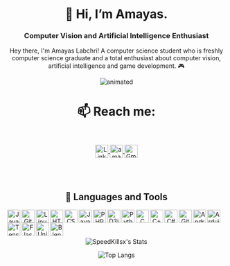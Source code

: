 <h1 align="center">👋 Hi, I’m Amayas.</h1>
<h3 align="center">Computer Vision and Artificial Intelligence Enthusiast</h3>
<p align="center">
  Hey there, I'm Amayas Labchri! A computer science student who is freshly computer science graduate and a total enthusiast about computer vision, artificial intelligence and game development. 🎮
</p>
<p align="center">
  <img src="https://github.com/SpeedKillsx/SpeedKillsx/blob/main/giphy.gif" alt="animated" />
</p>
<h1 align="center">📫 Reach me:</h1><br>
<p align="center">
  
  <a target="_blank" href="https://www.linkedin.com/in/amayas-labchri-18b154202/">
    <img align="center" alt="LinkdeIN" width="30px" src="https://cdn.jsdelivr.net/gh/devicons/devicon/icons/linkedin/linkedin-original.svg" />
  </a>
  <a href="https://discord.gg/amayaslab" target="blank">
    <img align="center" src="https://raw.githubusercontent.com/rahuldkjain/github-profile-readme-generator/master/src/images/icons/Social/discord.svg" alt="amayaslab"  width="30px" />
  </a>
  
<a target="_blank" href="mailto:amayaslabchri88@gmail.com">
  <img align="center" alt="Gmail" width="30px" src="https://cdn.jsdelivr.net/npm/simple-icons@v3/icons/gmail.svg"  width="30px"/>
</a>
  <a >
    
  </a>
</p>
<br />
<br />

<h2 align="center">🧰 Languages and Tools</h2>

<p align="center">
  <img align="left" alt="Java" width="30px" src="https://cdn.jsdelivr.net/gh/devicons/devicon/icons/java/java-original.svg"/>
  <img align="left" alt="Git" width="30px" src="https://cdn.jsdelivr.net/gh/devicons/devicon/icons/git/git-original.svg" />
  <img align="left" alt="Linux" width="30px" src="https://cdn.jsdelivr.net/gh/devicons/devicon/icons/linux/linux-original.svg" />
  <img align="left" alt="HTML" width="30px" src="https://cdn.jsdelivr.net/gh/devicons/devicon/icons/html5/html5-plain.svg" />
  <img align="left" alt="CSS" width="30px" src="https://cdn.jsdelivr.net/gh/devicons/devicon/icons/css3/css3-plain.svg" />
  <img align="left" alt="JavaScript" width="30px" src="https://cdn.jsdelivr.net/gh/devicons/devicon/icons/javascript/javascript-plain.svg" />
  <img align="left" alt="PHP" width="30px" src="https://cdn.jsdelivr.net/gh/devicons/devicon/icons/php/php-plain.svg" />
  <img align="left" alt="D3js" width="30px" src="https://cdn.jsdelivr.net/gh/devicons/devicon/icons/d3js/d3js-plain.svg" />
  <img align="left" alt="Python" width="30px" src="https://cdn.jsdelivr.net/gh/devicons/devicon/icons/python/python-original.svg" />
  <img align="left" alt="C" width="30px" src="https://cdn.jsdelivr.net/gh/devicons/devicon/icons/c/c-original.svg" />
  <img align="left" alt="C++" width="30px" src="https://cdn.jsdelivr.net/gh/devicons/devicon/icons/cplusplus/cplusplus-original.svg" />
  <img align="left" alt="C#" width="30px" src="https://cdn.jsdelivr.net/gh/devicons/devicon/icons/csharp/csharp-original.svg" />
  <img align="left" alt="GitHub" width="30px" src="https://cdn.jsdelivr.net/gh/devicons/devicon/icons/github/github-original.svg" />
  <img align="left" alt="Android Studio" width="30px" src="https://cdn.jsdelivr.net/gh/devicons/devicon/icons/android/android-original.svg" />
  <img align="left" alt="Arduino" width="30px" src="https://cdn.jsdelivr.net/gh/devicons/devicon/icons/arduino/arduino-original.svg" />
  <img align="left" alt="TensorFlow" width="30px" src="https://cdn.jsdelivr.net/gh/devicons/devicon/icons/tensorflow/tensorflow-original.svg" />
  <img align="left" alt="Flask" width="30px" src="https://cdn.jsdelivr.net/gh/devicons/devicon/icons/flask/flask-original.svg" />
  <img align="left" alt="Unity" width="30px" src="https://cdn.jsdelivr.net/gh/devicons/devicon/icons/unity/unity-original.svg" />
  <img align="left" alt="Blender" width="30px" src="https://cdn.jsdelivr.net/gh/devicons/devicon/icons/blender/blender-original.svg" />
</p>

<br/>
<br/>
<br/>

<p align="center">
<img src="https://github-readme-stats.vercel.app/api?username=SpeedKillsx&show=reviews&theme=calm" alt="SpeedKillsx's Stats"/></p>

<p align="center">
  <img src="https://github-readme-stats.vercel.app/api/top-langs/?username=SpeedKillsx&hide_progress=false&theme=calm" alt="Top Langs" />
</p>
